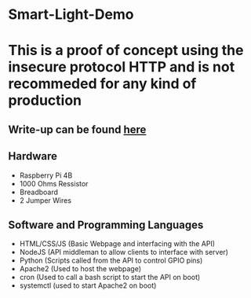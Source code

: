 # Smart-Light-Demo

<h1>This is a proof of concept using the insecure protocol HTTP and is 
not recommeded for any kind of production</h1>

<h2>Write-up can be found <a href="">here</a></h2>

<h2>Hardware</h2>
<ul>
  <li>Raspberry Pi 4B</li>
  <li>1000 Ohms Ressistor</li>
  <li>Breadboard</li>
  <li>2 Jumper Wires</li>
</ul>

<h2>Software and Programming Languages</h2>
<ul>
  <li>HTML/CSS/JS (Basic Webpage and interfacing with the API)</li>
  <li>NodeJS (API middleman to allow clients to interface with server)</li>
  <li>Python (Scripts called from the API to control GPIO pins)</li>
  <li>Apache2 (Used to host the webpage)</li>
  <li>cron (Used to call a bash script to start the API on boot)</li>
  <li>systemctl (used to start Apache2 on boot)</li>
</ul>
